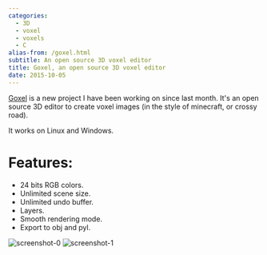 ```yaml
---
categories:
  - 3D
  - voxel
  - voxels
  - C
alias-from: /goxel.html
subtitle: An open source 3D voxel editor
title: Goxel, an open source 3D voxel editor
date: 2015-10-05
---
```



[Goxel] is a new project I have been working on since last month.  It's an open
source 3D editor to create voxel images (in the style of minecraft, or crossy
road).

It works on Linux and Windows.

# Features:

- 24 bits RGB colors.
- Unlimited scene size.
- Unlimited undo buffer.
- Layers.
- Smooth rendering mode.
- Export to obj and pyl.


![screenshot-0](https://github.com/guillaumechereau/goxel/raw/master/screenshots/screenshot-0.png?raw=true)
![screenshot-1](https://github.com/guillaumechereau/goxel/raw/master/screenshots/screenshot-1.png?raw=true)

[goxel]: https://github.com/guillaumechereau/goxel
